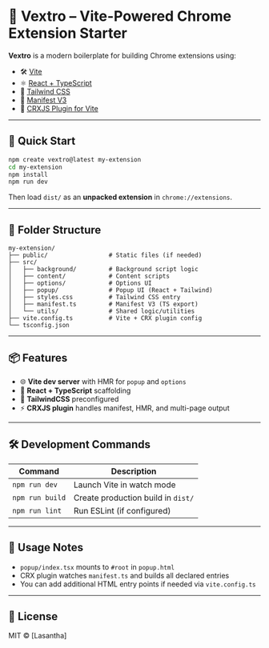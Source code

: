 # 🔌 Vextro – Vite-Powered Chrome Extension Starter

**Vextro** is a modern boilerplate for building Chrome extensions using:

- 🛠️ [Vite](https://vitejs.dev/)
- ⚛️ [React + TypeScript](https://reactjs.org/)
- 💅 [Tailwind CSS](https://tailwindcss.com/)
- 🧩 [Manifest V3](https://developer.chrome.com/docs/extensions/mv3/intro/)
- 🧪 [CRXJS Plugin for Vite](https://crxjs.dev/)

---

## 🚀 Quick Start

```bash
npm create vextro@latest my-extension
cd my-extension
npm install
npm run dev
````

Then load `dist/` as an **unpacked extension** in `chrome://extensions`.

---

## 📁 Folder Structure

```
my-extension/
├── public/                 # Static files (if needed)
├── src/
│   ├── background/         # Background script logic
│   ├── content/            # Content scripts
│   ├── options/            # Options UI
│   ├── popup/              # Popup UI (React + Tailwind)
│   ├── styles.css          # Tailwind CSS entry
│   ├── manifest.ts         # Manifest V3 (TS export)
│   └── utils/              # Shared logic/utilities
├── vite.config.ts          # Vite + CRX plugin config
└── tsconfig.json
```

---

## 📦 Features

* 🌐 **Vite dev server** with HMR for `popup` and `options`
* 🧠 **React + TypeScript** scaffolding
* 🎨 **TailwindCSS** preconfigured
* ⚡ **CRXJS plugin** handles manifest, HMR, and multi-page output

---

## 🛠️ Development Commands

| Command         | Description                        |
| --------------- | ---------------------------------- |
| `npm run dev`   | Launch Vite in watch mode          |
| `npm run build` | Create production build in `dist/` |
| `npm run lint`  | Run ESLint (if configured)         |

---

## 📖 Usage Notes

* `popup/index.tsx` mounts to `#root` in `popup.html`
* CRX plugin watches `manifest.ts` and builds all declared entries
* You can add additional HTML entry points if needed via `vite.config.ts`

---

## 📄 License

MIT © \[Lasantha]